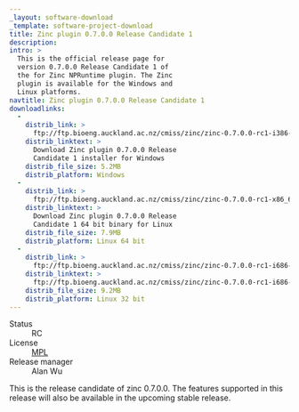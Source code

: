 ```yaml
---
_layout: software-download
_template: software-project-download
title: Zinc plugin 0.7.0.0 Release Candidate 1
description:
intro: >
  This is the official release page for
  version 0.7.0.0 Release Candidate 1 of
  the for Zinc NPRuntime plugin. The Zinc
  plugin is available for the Windows and
  Linux platforms.
navtitle: Zinc plugin 0.7.0.0 Release Candidate 1
downloadlinks:
  - 
    distrib_link: >
      ftp://ftp.bioeng.auckland.ac.nz/cmiss/zinc/zinc-0.7.0.0-rc1-i386-win32.zip
    distrib_linktext: >
      Download Zinc plugin 0.7.0.0 Release
      Candidate 1 installer for Windows
    distrib_file_size: 5.2MB
    distrib_platform: Windows
  - 
    distrib_link: >
      ftp://ftp.bioeng.auckland.ac.nz/cmiss/zinc/zinc-0.7.0.0-rc1-x86_64-linux.tar.bz2
    distrib_linktext: >
      Download Zinc plugin 0.7.0.0 Release
      Candidate 1 64 bit binary for Linux
    distrib_file_size: 7.9MB
    distrib_platform: Linux 64 bit
  - 
    distrib_link: >
      ftp://ftp.bioeng.auckland.ac.nz/cmiss/zinc/zinc-0.7.0.0-rc1-i686-linux.tar.bz2
    distrib_linktext: >
      ftp://ftp.bioeng.auckland.ac.nz/cmiss/zinc/zinc-0.7.0.0-rc1-i686-linux.tar.bz2
    distrib_file_size: 9.2MB
    distrib_platform: Linux 32 bit
---
```

<dl class="inline-display clearfix"> <dt>Status</dt> <dd>RC</dd> <dt>License</dt> <dd><a href="http://www.mozilla.org/MPL/" title="External link: Mozilla Public License.">MPL</a></dd> <dt>Release manager</dt> <dd>Alan Wu</dd> </dl>

This is the release candidate of zinc 0.7.0.0. The features supported in this release will also be available in the upcoming stable release.